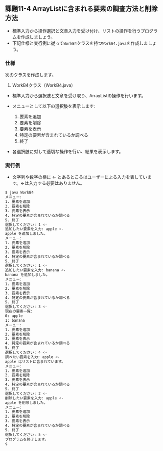 ## 課題11-4 ArrayListに含まれる要素の調査方法と削除方法

- 標準入力から操作選択と文章入力を受け付け、リストの操作を行うプログラムを作成しましょう。
- 下記仕様と実行例に従って`WorkB4`クラスを持つ`WorkB4.java`を作成しましょう。

### 仕様

次のクラスを作成します。

1. WorkB4クラス（WorkB4.java）

- 標準入力から選択肢と文章を受け取り、ArrayListの操作を行います。
- メニューとして以下の選択肢を表示します:
  1. 要素を追加
  2. 要素を削除
  3. 要素を表示
  4. 特定の要素が含まれているか調べる
  5. 終了

- 各選択肢に対して適切な操作を行い、結果を表示します。

### 実行例

- 文字列や数字の横に <- とあるところはユーザーによる入力を表しています。<-は入力する必要はありません。

```sh
$ java WorkB4
メニュー:
1. 要素を追加
2. 要素を削除
3. 要素を表示
4. 特定の要素が含まれているか調べる
5. 終了
選択してください: 1 <-
追加したい要素を入力: apple <-
apple を追加しました。
メニュー:
1. 要素を追加
2. 要素を削除
3. 要素を表示
4. 特定の要素が含まれているか調べる
5. 終了
選択してください: 1 <-
追加したい要素を入力: banana <-
banana を追加しました。
メニュー:
1. 要素を追加
2. 要素を削除
3. 要素を表示
4. 特定の要素が含まれているか調べる
5. 終了
選択してください: 3 <-
現在の要素一覧:
0: apple
1: banana
メニュー:
1. 要素を追加
2. 要素を削除
3. 要素を表示
4. 特定の要素が含まれているか調べる
5. 終了
選択してください: 4 <-
調べたい要素を入力: apple <-
apple はリストに含まれています。
メニュー:
1. 要素を追加
2. 要素を削除
3. 要素を表示
4. 特定の要素が含まれているか調べる
5. 終了
選択してください: 2 <-
削除したい要素を入力: apple <-
apple を削除しました。
メニュー:
1. 要素を追加
2. 要素を削除
3. 要素を表示
4. 特定の要素が含まれているか調べる
5. 終了
選択してください: 5 <-
プログラムを終了します。
$
```
